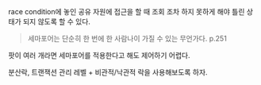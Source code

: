 race condition에 놓인 공유 자원에 접근을 할 때 조회 조차 하지 못하게 해야 틀린 상태가 되지 않도록 할 수 있다.

> 세마포어는 단순히 한 번에 한 사람나이 가질 수 있는 무언가다. p.251

팟이 여러 개라면 세마포어를 적용한다고 해도 제어하기 어렵다.

분산락, 트랜잭션 관리 레벨 + 비관적/낙관적 락을 사용해보도록 하자.
